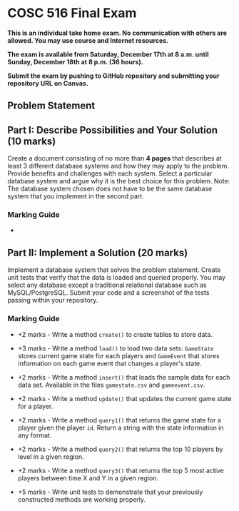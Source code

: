 # COSC 516 Final Exam

**This is an individual take home exam. No communication with others are allowed. You may use course and Internet resources.**

**The exam is available from Saturday, December 17th at 8 a.m. until Sunday, December 18th at 8 p.m. (36 hours).**

**Submit the exam by pushing to GitHub repository and submitting your repository URL on Canvas.**

## Problem Statement

## Part I: Describe Possibilities and Your Solution (10 marks)

Create a document consisting of no more than **4 pages** that describes at least 3 different database systems and how they may apply to the problem. Provide benefits and challenges with each system. Select a particular database system and argue why it is the best choice for this problem. Note: The database system chosen does not have to be the same database system that you implement in the second part.

### Marking Guide

- 

## Part II: Implement a Solution (20 marks)

Implement a database system that solves the problem statement. Create unit tests that verify that the data is loaded and queried properly. You may select any database except a traditional relational database such as MySQL/PostgreSQL. Submit your code and a screenshot of the tests passing within your repository.

### Marking Guide

- +2 marks - Write a method `create()` to create tables to store data.

- +3 marks - Write a method `load()` to load two data sets: `GameState` stores current game state for each players and `GameEvent` that stores information on each game event that changes a player's state.
 
- +2 marks - Write a method `insert()` that loads the sample data for each data set. Available in the files `gamestate.csv` and `gameevent.csv`.

- +2 marks - Write a method `update()` that updates the current game state for a player.

- +2 marks - Write a method `query1()` that returns the game state for a player given the player `id`. Return a string with the state information in any format.

- +2 marks - Write a method `query2()` that returns the top 10 players by level in a given region.

- +2 marks - Write a method `query3()` that returns the top 5 most active players between time X and Y in a given region.

- +5 marks - Write unit tests to demonstrate that your previously constructed methods are working properly.

